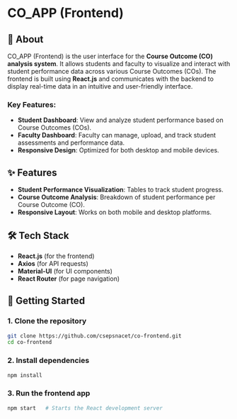 # CO_APP (Frontend)

## 📖 About
CO_APP (Frontend) is the user interface for the **Course Outcome (CO) analysis system**. It allows students and faculty to visualize and interact with student performance data across various Course Outcomes (COs). The frontend is built using **React.js** and communicates with the backend to display real-time data in an intuitive and user-friendly interface.

### Key Features:
- **Student Dashboard**: View and analyze student performance based on Course Outcomes (COs).
- **Faculty Dashboard**: Faculty can manage, upload, and track student assessments and performance data.
- **Responsive Design**: Optimized for both desktop and mobile devices.

## ✨ Features
- **Student Performance Visualization**: Tables to track student progress.
- **Course Outcome Analysis**: Breakdown of student performance per Course Outcome (CO).
- **Responsive Layout**: Works on both mobile and desktop platforms.

## 🛠️ Tech Stack
- **React.js** (for the frontend)
- **Axios** (for API requests)
- **Material-UI** (for UI components)
- **React Router** (for page navigation)

## 🚀 Getting Started

### 1. Clone the repository
```bash
git clone https://github.com/csepsnacet/co-frontend.git
cd co-frontend
```

### 2. Install dependencies
```bash
npm install
```

### 3. Run the frontend app
```bash
npm start   # Starts the React development server
```

